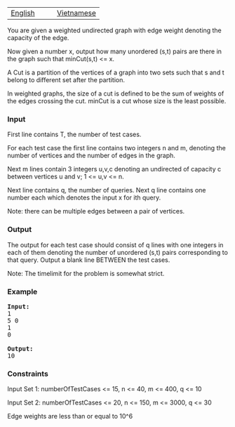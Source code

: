 <table class="problems" width="100%"><tbody><tr class="navigation">
<td width="50%"><a href="/problems/MCQUERY/en/">English</a></td> 
<td width="50%"><a href="/problems/MCQUERY/vn/">Vietnamese</a></td> 
</tr></tbody></table>


<p>You are given a weighted undirected graph with edge weight denoting the capacity of the edge. </p>
<p>Now given a number x, output how many unordered (s,t) pairs are there in the graph such that minCut(s,t) &lt;= x. </p>
<p>A Cut is a partition of the vertices of a graph into two sets such that s and t belong to different set after the partition. </p>
<p>In weighted graphs, the size of a cut is defined to be the sum of weights of the edges crossing the cut. minCut is a cut whose size is the least possible.</p>

<h3>Input</h3>
<p>First line contains T, the number of test cases.</p> <p>For each test case the first line contains two integers n and m, denoting the number of vertices and the number of edges in the graph.</p>
<p> Next m lines contain 3 integers u,v,c denoting an undirected of capacity c between vertices u and v; 1 &lt;= u,v &lt;= n.</p> 
<p>Next line contains q, the number of queries. Next q line contains one number each which denotes the input x for ith query.</p><p>
Note: there can be multiple edges between a pair of vertices. </p>

<h3>Output</h3>
<p>The output for each test case should consist of q lines with one integers in each of them denoting the number of unordered (s,t) pairs corresponding to that query. Output a blank line BETWEEN the test cases.
</p>
<p>Note: The timelimit for the problem is somewhat strict. </p>

<h3>Example</h3>

<pre><b>Input:</b>
1
5 0
1
0

<b>Output:</b>
10
</pre>

<h3>Constraints</h3>
<p>
Input Set 1: numberOfTestCases &lt;= 15, n &lt;= 40, m &lt;= 400, q &lt;= 10 </p>
<p>Input Set 2: numberOfTestCases &lt;= 20, n &lt;= 150, m &lt;= 3000, q &lt;= 30</p>
<p>Edge weights are less than or equal to 10^6
</p>